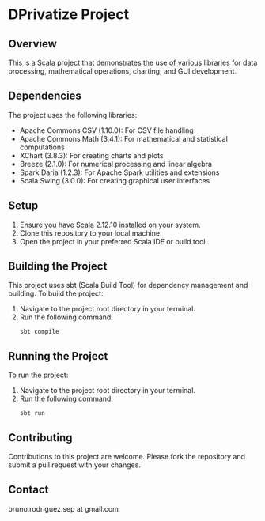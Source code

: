# DPrivatize Project

## Overview
This is a Scala project that demonstrates the use of various libraries for data processing, mathematical operations, charting, and GUI development.

## Dependencies
The project uses the following libraries:

- Apache Commons CSV (1.10.0): For CSV file handling
- Apache Commons Math (3.4.1): For mathematical and statistical computations
- XChart (3.8.3): For creating charts and plots
- Breeze (2.1.0): For numerical processing and linear algebra
- Spark Daria (1.2.3): For Apache Spark utilities and extensions
- Scala Swing (3.0.0): For creating graphical user interfaces

## Setup
1. Ensure you have Scala 2.12.10 installed on your system.
2. Clone this repository to your local machine.
3. Open the project in your preferred Scala IDE or build tool.

## Building the Project
This project uses sbt (Scala Build Tool) for dependency management and building. To build the project:

1. Navigate to the project root directory in your terminal.
2. Run the following command:
   ```
   sbt compile
   ```

## Running the Project
To run the project:

1. Navigate to the project root directory in your terminal.
2. Run the following command:
   ```
   sbt run
   ```

## Contributing
Contributions to this project are welcome. Please fork the repository and submit a pull request with your changes.

## Contact

bruno.rodriguez.sep at gmail.com
